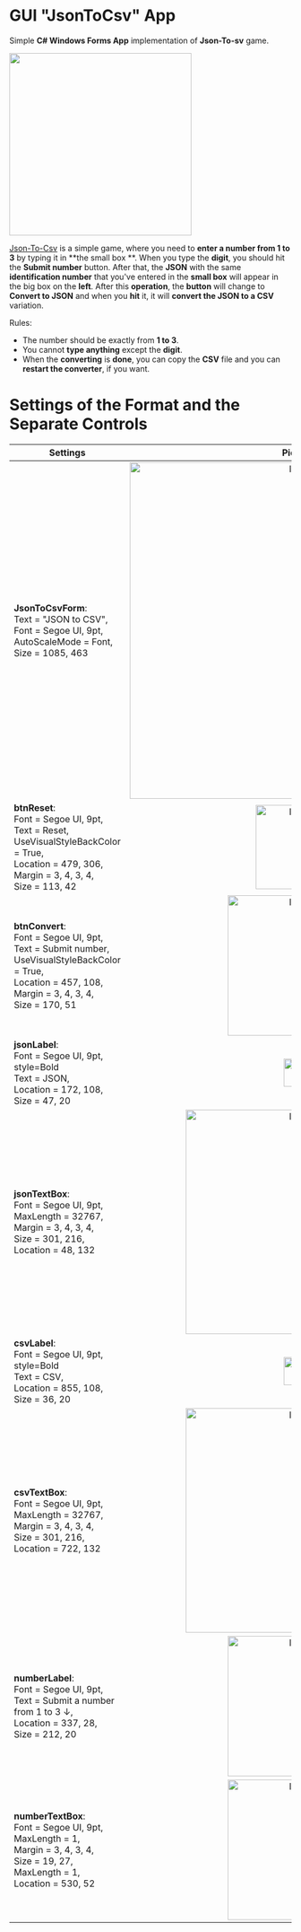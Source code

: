 # GUI "JsonToCsv" App
Simple **C# Windows Forms App** implementation of **Json-To-sv** game.

<img width= 325px src="https://user-images.githubusercontent.com/99538671/211764493-560a73f2-53a5-475a-83e3-77b152201046.jpg" />

[Json-To-Csv](https://edutechwiki.unige.ch/en/JSON-CSV_Converter) is a simple game, where you need to **enter a number from 1 to 3** by typing it in **the small box **. When you type the **digit**, you should hit the **Submit number** button. After that,
the **JSON** with the same **identification
number** that you've entered in the **small box** will appear in the big box on the **left**. After this **operation**, the **button** will 
change to **Convert to JSON** and when
you **hit** it, it will **convert the JSON to a CSV** variation.

Rules:
- The number should be exactly from **1 to 3**.
- You cannot **type anything** except the **digit**.
- When the **converting** is **done**, you can copy the **CSV** file and you can **restart the converter**, if you want.

# Settings of the Format and the Separate Controls



| Settings                        |  Picture                 |
| --------------------------------|:------------------------:| 
| **JsonToCsvForm**:<br>Text = "JSON to CSV",<br>Font = Segoe UI, 9pt,<br>AutoScaleMode = Font,<br>Size = 1085, 463|                                         <img alt="Image" width="600" src="https://user-images.githubusercontent.com/99538671/212061187-068bd564-c497-48a1-96c3-f517372fe235.png"/>         
| **btnReset**:<br>Font = Segoe UI, 9pt,<br>Text = Reset,<br>UseVisualStyleBackColor = True,<br>Location = 479, 306,<br>Margin = 3, 4, 3, 4,<br>Size = 113, 42|<img alt="Image" width="150" src="https://user-images.githubusercontent.com/99538671/212062148-ad074911-0131-4196-b97f-d1af796e1ec8.png" />
| **btnConvert**:<br>Font = Segoe UI, 9pt,<br>Text = Submit number,<br>UseVisualStyleBackColor = True,<br>Location = 457, 108,<br>Margin = 3, 4, 3, 4,<br>Size = 170, 51|<img alt="Image" width="250" src="https://user-images.githubusercontent.com/99538671/212062506-479b454c-27f3-4209-872a-971af892a900.png"/>
| **jsonLabel**:<br>Font = Segoe UI, 9pt, style=Bold<br>Text = JSON,<br>Location = 172, 108,<br>Size = 47, 20|<img alt="Image" width="50" src="https://user-images.githubusercontent.com/99538671/212064406-defc0d0c-b175-4870-ae07-e76a2733ac15.png" />
| **jsonTextBox**:<br>Font = Segoe UI, 9pt,<br>MaxLength = 32767,<br>Margin = 3, 4, 3, 4,<br>Size = 301, 216,<br>Location = 48, 132|<img alt="Image" width="400" src="https://user-images.githubusercontent.com/99538671/212063939-d7d8344c-479f-4559-a9f6-397e6f7e6fb4.png" />
| **csvLabel**:<br>Font = Segoe UI, 9pt, style=Bold<br>Text = CSV,<br>Location = 855, 108,<br>Size = 36, 20|<img alt="Image" width="50" src="https://user-images.githubusercontent.com/99538671/212067409-d9b319ff-361e-4569-8f82-fc18d02ba8c4.png" />
| **csvTextBox**:<br>Font = Segoe UI, 9pt,<br>MaxLength = 32767,<br>Margin = 3, 4, 3, 4,<br>Size = 301, 216,<br>Location = 722, 132|<img alt="Image" width="400" src="https://user-images.githubusercontent.com/99538671/212068098-72e251c9-c35e-41ec-b4e6-02c83cd75f62.png" />
| **numberLabel**:<br>Font = Segoe UI, 9pt,<br>Text = Submit a number from 1 to 3 ↓,<br>Location = 337, 28,<br>Size = 212, 20|<img alt="Image" width="250" src="https://user-images.githubusercontent.com/99538671/212069165-c62f92a5-b312-4717-8fd0-6b89c3040b5a.png" />
| **numberTextBox**:<br>Font = Segoe UI, 9pt,<br>MaxLength = 1,<br>Margin = 3, 4, 3, 4,<br>Size = 19, 27,<br>MaxLength = 1,<br>Location = 530, 52|<img alt="Image" width="250" src="https://user-images.githubusercontent.com/99538671/212069476-3c3d89fe-e9b7-44d6-a7eb-8d32406baf8c.png" />
